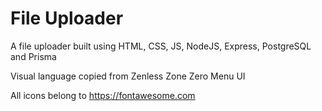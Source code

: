 # File Uploader

A file uploader built using HTML, CSS, JS, NodeJS, Express, PostgreSQL and Prisma

Visual language copied from Zenless Zone Zero Menu UI

All icons belong to https://fontawesome.com
